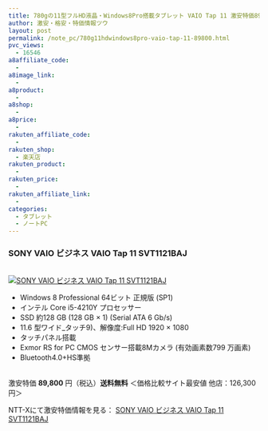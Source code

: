 ```yaml
---
title: 780gの11型フルHD液晶・Windows8Pro搭載タブレット VAIO Tap 11 激安特価89,800円！送料無料！
author: 激安・格安・特価情報ツウ
layout: post
permalink: /note_pc/780g11hdwindows8pro-vaio-tap-11-89800.html
pvc_views:
  - 16546
a8affiliate_code:
  -
a8image_link:
  -
a8product:
  -
a8shop:
  -
a8price:
  -
rakuten_affiliate_code:
  -
rakuten_shop:
  - 楽天店
rakuten_product:
  -
rakuten_price:
  -
rakuten_affiliate_link:
  -
categories:
  - タブレット
  - ノートPC
---
```

### SONY VAIO ビジネス VAIO Tap 11 SVT1121BAJ

<div class="img-bg2 img_L">
  <a href="//px.a8.net/svt/ejp?a8mat=ZYP6S+8IMA3E+S1Q+BWGDT&#038;a8ejpredirect=//nttxstore.jp/_II_SN14494514" target="_blank"><br /> <img border="0" alt="SONY VAIO ビジネス VAIO Tap 11 SVT1121BAJ" src="//i1.wp.com/image.nttxstore.jp/l2_images/S/SN/SN14494514.jpg?w=120" data-recalc-dims="1" /></a>
</div>

<!--more-->

  * Windows 8 Professional 64ビット 正規版 (SP1)
  * インテル Core i5-4210Y プロセッサー
  * SSD 約128 GB (128 GB × 1) (Serial ATA 6 Gb/s)
  * 11.6 型ワイド_タッチ9)、解像度:Full HD 1920 × 1080
  * タッチパネル搭載
  * Exmor RS for PC CMOS センサー搭載8Mカメラ (有効画素数799 万画素)
  * Bluetooth4.0+HS準拠

<br clear="all" />激安特価 <span class="tokka-price"><strong>89,800</strong></span> 円（税込）**送料無料**
＜価格比較サイト最安値 他店：126,300円＞

NTT-Xにて激安特価情報を見る： <span class="fs150p"><a href="//px.a8.net/svt/ejp?a8mat=ZYP6S+8IMA3E+S1Q+BWGDT&#038;a8ejpredirect=//nttxstore.jp/_II_SN14494514" target="_blank">SONY VAIO ビジネス VAIO Tap 11 SVT1121BAJ</a></span>